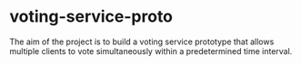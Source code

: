 # voting-service-proto
The aim of the project is to build a voting service prototype that allows multiple clients to vote simultaneously within a predetermined time interval.

